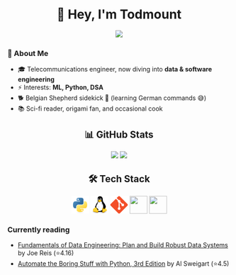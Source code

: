 <h1 align="center">👋 Hey, I'm Todmount</h1>

<p align="center">
  <img src="https://readme-typing-svg.herokuapp.com?lines=Aspiring+Developer;Learning+Data+Engineering;Always+curious+to+build+new+things&center=true&width=500&height=45&size=23">
</p>

### 🌱 About Me
- 🎓 Telecommunications engineer, now diving into **data & software engineering**
- ⚡ Interests: **ML, Python, DSA**
- 🐕 Belgian Shepherd sidekick 🐾 (learning German commands 😅)
- 📚 Sci-fi reader, origami fan, and occasional cook

<h2 align="center">
  📊 GitHub Stats
</h2>

<p align="center">
  <img src="https://github-readme-stats.vercel.app/api?username=todmount&theme=vue-dark&show_icons=true&hide=stars" height="180"/>
  <img src="https://github-readme-stats.vercel.app/api/top-langs/?username=todmount&theme=vue-dark&layout=compact&langs_count=6" height="180"/>
</p>

<h2 align="center">
  🛠️ Tech Stack
</h2>

<p align="center">
  <img src="https://raw.githubusercontent.com/devicons/devicon/master/icons/python/python-original.svg" width="40" height="40"/>
  <img src="https://raw.githubusercontent.com/devicons/devicon/master/icons/linux/linux-original.svg" width="40" height="40"/>
  <img src="https://raw.githubusercontent.com/devicons/devicon/master/icons/git/git-original.svg" width="40" height="40"/>
  <img src="https://cdn.jsdelivr.net/gh/devicons/devicon@latest/icons/pycharm/pycharm-original.svg" width="40" height="40"/>
  <img src="https://cdn.jsdelivr.net/gh/devicons/devicon@latest/icons/anaconda/anaconda-original.svg" width="40" height="40"/>
</p>

### Currently reading
<!-- GOODREADS-LIST:START -->
- [Fundamentals of Data Engineering: Plan and Build Robust Data Systems](https://www.goodreads.com/review/show/7850230893?utm_medium=api&utm_source=rss) by Joe Reis (⭐️4.16)
- [Automate the Boring Stuff with Python, 3rd Edition](https://www.goodreads.com/review/show/7850229429?utm_medium=api&utm_source=rss) by Al Sweigart (⭐️4.5)
<!-- GOODREADS-LIST:END -->

